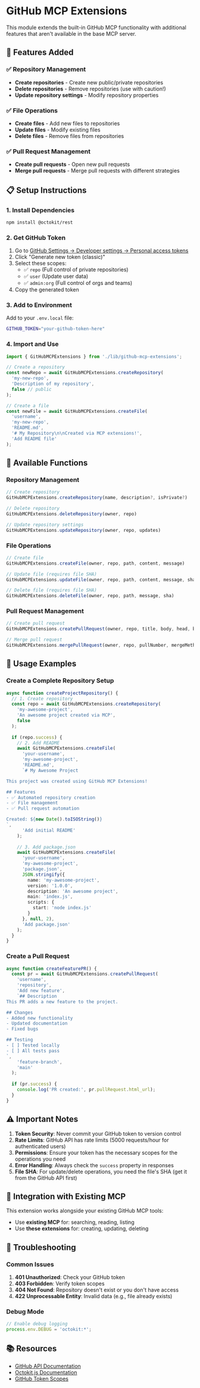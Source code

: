 # GitHub MCP Extensions

This module extends the built-in GitHub MCP functionality with additional features that aren't available in the base MCP server.

## 🚀 Features Added

### ✅ Repository Management
- **Create repositories** - Create new public/private repositories
- **Delete repositories** - Remove repositories (use with caution!)
- **Update repository settings** - Modify repository properties

### ✅ File Operations
- **Create files** - Add new files to repositories
- **Update files** - Modify existing files
- **Delete files** - Remove files from repositories

### ✅ Pull Request Management
- **Create pull requests** - Open new pull requests
- **Merge pull requests** - Merge pull requests with different strategies

## 📋 Setup Instructions

### 1. Install Dependencies
```bash
npm install @octokit/rest
```

### 2. Get GitHub Token
1. Go to [GitHub Settings → Developer settings → Personal access tokens](https://github.com/settings/tokens)
2. Click "Generate new token (classic)"
3. Select these scopes:
   - ✅ `repo` (Full control of private repositories)
   - ✅ `user` (Update user data)
   - ✅ `admin:org` (Full control of orgs and teams)
4. Copy the generated token

### 3. Add to Environment
Add to your `.env.local` file:
```bash
GITHUB_TOKEN="your-github-token-here"
```

### 4. Import and Use
```typescript
import { GitHubMCPExtensions } from './lib/github-mcp-extensions';

// Create a repository
const newRepo = await GitHubMCPExtensions.createRepository(
  'my-new-repo',
  'Description of my repository',
  false // public
);

// Create a file
const newFile = await GitHubMCPExtensions.createFile(
  'username',
  'my-new-repo',
  'README.md',
  '# My Repository\n\nCreated via MCP extensions!',
  'Add README file'
);
```

## 🔧 Available Functions

### Repository Management
```typescript
// Create repository
GitHubMCPExtensions.createRepository(name, description?, isPrivate?)

// Delete repository
GitHubMCPExtensions.deleteRepository(owner, repo)

// Update repository settings
GitHubMCPExtensions.updateRepository(owner, repo, updates)
```

### File Operations
```typescript
// Create file
GitHubMCPExtensions.createFile(owner, repo, path, content, message)

// Update file (requires file SHA)
GitHubMCPExtensions.updateFile(owner, repo, path, content, message, sha)

// Delete file (requires file SHA)
GitHubMCPExtensions.deleteFile(owner, repo, path, message, sha)
```

### Pull Request Management
```typescript
// Create pull request
GitHubMCPExtensions.createPullRequest(owner, repo, title, body, head, base)

// Merge pull request
GitHubMCPExtensions.mergePullRequest(owner, repo, pullNumber, mergeMethod?)
```

## 📝 Usage Examples

### Create a Complete Repository Setup
```typescript
async function createProjectRepository() {
  // 1. Create repository
  const repo = await GitHubMCPExtensions.createRepository(
    'my-awesome-project',
    'An awesome project created via MCP',
    false
  );
  
  if (repo.success) {
    // 2. Add README
    await GitHubMCPExtensions.createFile(
      'your-username',
      'my-awesome-project',
      'README.md',
      `# My Awesome Project

This project was created using GitHub MCP Extensions!

## Features
- ✅ Automated repository creation
- ✅ File management
- ✅ Pull request automation

Created: ${new Date().toISOString()}
`,
      'Add initial README'
    );
    
    // 3. Add package.json
    await GitHubMCPExtensions.createFile(
      'your-username',
      'my-awesome-project',
      'package.json',
      JSON.stringify({
        name: 'my-awesome-project',
        version: '1.0.0',
        description: 'An awesome project',
        main: 'index.js',
        scripts: {
          start: 'node index.js'
        }
      }, null, 2),
      'Add package.json'
    );
  }
}
```

### Create a Pull Request
```typescript
async function createFeaturePR() {
  const pr = await GitHubMCPExtensions.createPullRequest(
    'username',
    'repository',
    'Add new feature',
    `## Description
This PR adds a new feature to the project.

## Changes
- Added new functionality
- Updated documentation
- Fixed bugs

## Testing
- [ ] Tested locally
- [ ] All tests pass
`,
    'feature-branch',
    'main'
  );
  
  if (pr.success) {
    console.log('PR created:', pr.pullRequest.html_url);
  }
}
```

## ⚠️ Important Notes

1. **Token Security**: Never commit your GitHub token to version control
2. **Rate Limits**: GitHub API has rate limits (5000 requests/hour for authenticated users)
3. **Permissions**: Ensure your token has the necessary scopes for the operations you need
4. **Error Handling**: Always check the `success` property in responses
5. **File SHA**: For update/delete operations, you need the file's SHA (get it from the GitHub API first)

## 🔗 Integration with Existing MCP

This extension works alongside your existing GitHub MCP tools:
- Use **existing MCP** for: searching, reading, listing
- Use **these extensions** for: creating, updating, deleting

## 🐛 Troubleshooting

### Common Issues
1. **401 Unauthorized**: Check your GitHub token
2. **403 Forbidden**: Verify token scopes
3. **404 Not Found**: Repository doesn't exist or you don't have access
4. **422 Unprocessable Entity**: Invalid data (e.g., file already exists)

### Debug Mode
```typescript
// Enable debug logging
process.env.DEBUG = 'octokit:*';
```

## 📚 Resources

- [GitHub API Documentation](https://docs.github.com/en/rest)
- [Octokit.js Documentation](https://octokit.github.io/rest.js/)
- [GitHub Token Scopes](https://docs.github.com/en/developers/apps/scopes-for-oauth-apps)



